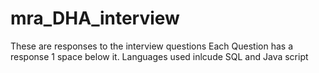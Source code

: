 # mra_DHA_interview
These are responses to the interview questions
Each Question has a response 1 space below it.
Languages used inlcude SQL and Java script

